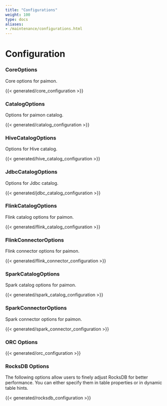 ```yaml
---
title: "Configurations"
weight: 100
type: docs
aliases:
- /maintenance/configurations.html
---
```

<!--
Licensed to the Apache Software Foundation (ASF) under one
or more contributor license agreements.  See the NOTICE file
distributed with this work for additional information
regarding copyright ownership.  The ASF licenses this file
to you under the Apache License, Version 2.0 (the
"License"); you may not use this file except in compliance
with the License.  You may obtain a copy of the License at

  http://www.apache.org/licenses/LICENSE-2.0

Unless required by applicable law or agreed to in writing,
software distributed under the License is distributed on an
"AS IS" BASIS, WITHOUT WARRANTIES OR CONDITIONS OF ANY
KIND, either express or implied.  See the License for the
specific language governing permissions and limitations
under the License.
-->

# Configuration

### CoreOptions

Core options for paimon.

{{< generated/core_configuration >}}

### CatalogOptions

Options for paimon catalog.

{{< generated/catalog_configuration >}}

### HiveCatalogOptions

Options for Hive catalog.

{{< generated/hive_catalog_configuration >}}

### JdbcCatalogOptions

Options for Jdbc catalog.

{{< generated/jdbc_catalog_configuration >}}

### FlinkCatalogOptions

Flink catalog options for paimon.

{{< generated/flink_catalog_configuration >}}

### FlinkConnectorOptions

Flink connector options for paimon.

{{< generated/flink_connector_configuration >}}

### SparkCatalogOptions

Spark catalog options for paimon.

{{< generated/spark_catalog_configuration >}}

### SparkConnectorOptions

Spark connector options for paimon.

{{< generated/spark_connector_configuration >}}

### ORC Options

{{< generated/orc_configuration >}}

### RocksDB Options

The following options allow users to finely adjust RocksDB for better performance. You can either specify them in table properties or in dynamic table hints.

{{< generated/rocksdb_configuration >}}
